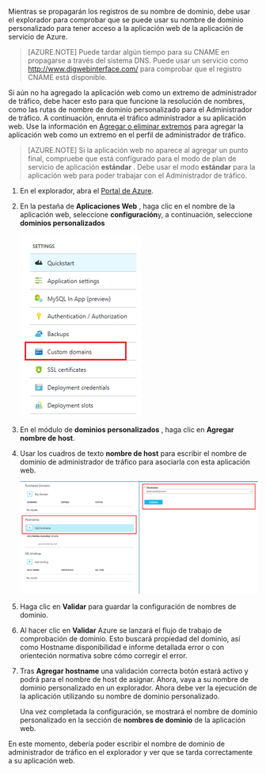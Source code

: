 Mientras se propagarán los registros de su nombre de dominio, debe usar el explorador para comprobar que se puede usar su nombre de dominio personalizado para tener acceso a la aplicación web de la aplicación de servicio de Azure.

> [AZURE.NOTE] Puede tardar algún tiempo para su CNAME en propagarse a través del sistema DNS. Puede usar un servicio como <a href="http://www.digwebinterface.com/">http://www.digwebinterface.com/</a> para comprobar que el registro CNAME está disponible.

Si aún no ha agregado la aplicación web como un extremo de administrador de tráfico, debe hacer esto para que funcione la resolución de nombres, como las rutas de nombre de dominio personalizado para el Administrador de tráfico. A continuación, enruta el tráfico administrador a su aplicación web. Use la información en [Agregar o eliminar extremos](../articles/traffic-manager/traffic-manager-endpoints.md) para agregar la aplicación web como un extremo en el perfil de administrador de tráfico.

> [AZURE.NOTE] Si la aplicación web no aparece al agregar un punto final, compruebe que está configurado para el modo de plan de servicio de aplicación **estándar** . Debe usar el modo **estándar** para la aplicación web para poder trabajar con el Administrador de tráfico.

1. En el explorador, abra el [Portal de Azure](https://portal.azure.com).

1. En la pestaña de **Aplicaciones Web** , haga clic en el nombre de la aplicación web, seleccione **configuración**y, a continuación, seleccione **dominios personalizados**

    ![](./media/custom-dns-web-site/dncmntask-cname-6.png)

1. En el módulo de **dominios personalizados** , haga clic en **Agregar nombre de host**.
    
1. Usar los cuadros de texto **nombre de host** para escribir el nombre de dominio de administrador de tráfico para asociarla con esta aplicación web.

    ![](./media/custom-dns-web-site/dncmntask-cname-8.png)

1. Haga clic en **Validar** para guardar la configuración de nombres de dominio.

7.  Al hacer clic en **Validar** Azure se lanzará el flujo de trabajo de comprobación de dominio. Esto buscará propiedad del dominio, así como Hostname disponibilidad e informe detallada error o con orienteción normativa sobre cómo corregir el error.    

8.  Tras **Agregar hostname** una validación correcta botón estará activo y podrá para el nombre de host de asignar. Ahora, vaya a su nombre de dominio personalizado en un explorador. Ahora debe ver la ejecución de la aplicación utilizando su nombre de dominio personalizado. 

    Una vez completada la configuración, se mostrará el nombre de dominio personalizado en la sección de **nombres de dominio** de la aplicación web.

En este momento, debería poder escribir el nombre de dominio de administrador de tráfico en el explorador y ver que se tarda correctamente a su aplicación web.
